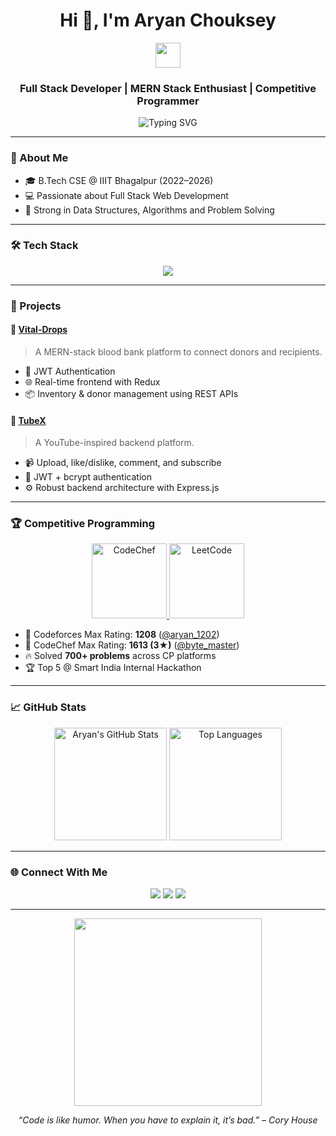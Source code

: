 <h1 align="center">Hi 👋, I'm Aryan Chouksey</h1>
<p align="center">
  <img src="https://media.giphy.com/media/hvRJCLFzcasrR4ia7z/giphy.gif" width="40"/>
</p>
<h3 align="center">Full Stack Developer | MERN Stack Enthusiast | Competitive Programmer</h3>

<p align="center">
  <img src="https://readme-typing-svg.herokuapp.com?font=Fira+Code&size=22&pause=1000&center=true&vCenter=true&width=435&lines=Computer+Science+Student+@+IIIT+Bhagalpur;Full+Stack+Developer;Competitive+Programmer;Tech+Mentor+%7C+Workshop+Leader" alt="Typing SVG" />
</p>

---

### 🚀 About Me

- 🎓 B.Tech CSE @ IIIT Bhagalpur (2022–2026)  
- 💻 Passionate about Full Stack Web Development  
- 🧠 Strong in Data Structures, Algorithms and Problem Solving

---

### 🛠️ Tech Stack

<p align="center">
  <img src="https://skillicons.dev/icons?i=c,cpp,html,css,js,ts,react,nodejs,express,mongodb,docker,git,vscode" />
</p>

---

### 📂 Projects

#### 🔗 [Vital-Drops](https://github.com/aryan12022/VitalDrops)
> A MERN-stack blood bank platform to connect donors and recipients.

- 🔐 JWT Authentication  
- 🌐 Real-time frontend with Redux  
- 📦 Inventory & donor management using REST APIs

#### 🔗 [TubeX](https://github.com/aryan12022/Tube-x)
> A YouTube-inspired backend platform.

- 📹 Upload, like/dislike, comment, and subscribe  
- 🔐 JWT + bcrypt authentication  
- ⚙️ Robust backend architecture with Express.js

---

### 🏆 Competitive Programming

<p align="center">

  <a href="https://www.codechef.com/users/byte_master" target="_blank">
    <img src="https://cdn.dribbble.com/users/153580/screenshots/4867562/codechef.gif" width="120" title="CodeChef"/>
  </a>
  <a href="https://leetcode.com/u/Aryan_1202/" target="_blank">
    <img src="https://upload.wikimedia.org/wikipedia/commons/1/19/LeetCode_logo_black.png" width="120" title="LeetCode"/>
  </a>
</p>

- 🏅 Codeforces Max Rating: **1208** ([@aryan_1202](https://codeforces.com/profile/aryan_1202))  
- 🥈 CodeChef Max Rating: **1613 (3★)** ([@byte_master](https://www.codechef.com/users/byte_master))  
- 🔥 Solved **700+ problems** across CP platforms  
- 🏆 Top 5 @ Smart India Internal Hackathon  

---

### 📈 GitHub Stats

<p align="center">
  <img src="https://github-readme-stats.vercel.app/api?username=aryan12022&show_icons=true&theme=radical" alt="Aryan's GitHub Stats" height="180"/>
  <img src="https://github-readme-stats.vercel.app/api/top-langs/?username=aryan12022&layout=compact&theme=radical" alt="Top Languages" height="180"/>
</p>

---

### 🌐 Connect With Me

<p align="center">
  <a href="mailto:choukseyaryan49@gmail.com"><img src="https://img.shields.io/badge/Email-D14836?style=for-the-badge&logo=gmail&logoColor=white"/></a>
  <a href="https://www.linkedin.com/in/aryan-chouksey-808483248/"><img src="https://img.shields.io/badge/LinkedIn-blue?style=for-the-badge&logo=linkedin&logoColor=white"/></a>
  <a href="https://github.com/aryan12022"><img src="https://img.shields.io/badge/GitHub-black?style=for-the-badge&logo=github&logoColor=white"/></a>
</p>

---

<p align="center">
  <img src="https://media.giphy.com/media/qgQUggAC3Pfv687qPC/giphy.gif" width="300"/>
</p>

<p align="center"><i>“Code is like humor. When you have to explain it, it’s bad.” – Cory House</i></p>

